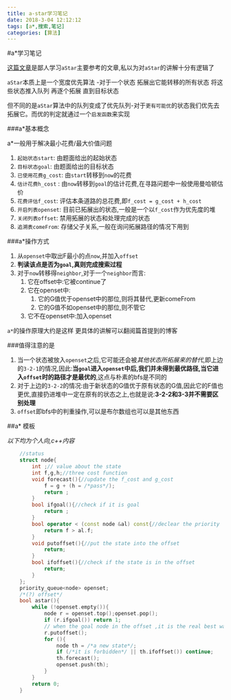 ```yaml
---
title: a-star学习笔记
date: 2018-3-04 12:12:12
tags: [a*,搜索,笔记]
categories: [算法]
---
```


#a*学习笔记

[这篇文章](https://www.jianshu.com/p/8905d4927d5f)是鄙人学习`aStar`主要参考的文章,私以为对`aStar`的讲解十分有逻辑了

`aStar`本质上是一个宽度优先算法 -对于一个状态 拓展出它能转移的所有状态 将这些状态推入队列 再逐个拓展 直到目标状态

但不同的是`aStar`算法中的队列变成了优先队列-对于`更有可能优`的状态我们优先去拓展它。而优的判定就通过一个`启发函数`来实现

###a*基本概念

a*一般用于解决最小花费/最大价值问题

1. `起始状态start`: 由题面给出的起始状态
2. `目标状态goal`: 由题面给出的目标状态
3. `已使用花费g_cost`: 由`start`转移到`now`的花费
4. `估计花费h_cost` : 由`now`转移到`goal`的估计花费,在寻路问题中一般使用曼哈顿估价
5. `花费评估f_cost`: 评估本条道路的总花费,即`f_cost = g_cost + h_cost`
6. `开启列表openset`: 目前已拓展出的状态,一般是一个以`f_cost`作为优先度的堆
7. `关闭列表offset`: 禁用拓展的状态和处理完成的状态
8. `追溯表comeFrom`: 存储父子关系,一般在询问拓展路径的情况下用到

###a*操作方式

1. 从`openset`中取出F最小的点`now`,并加入`offset`
2. **判读该点是否为`goal`,真则完成搜索过程**
3. 对于`now`转移得`neighbor`,对于一个`neighbor`而言:
   1. 它在offset中:它被continue了
   2. 它在openset中:
      1. 它的G值优于openset中的那位,则将其替代,更新comeFrom
      2. 它的G值不如openset中的那位,则不管它
   3. 它不在openset中:加入openset

`a*`的操作原理大约是这样 更具体的讲解可以翻阅篇首提到的博客

###值得注意的是

1. 当一个状态被放入`openset`之后,它可能还会被*其他状态所拓展来的替代*,即上边的`3-2-1`的情况,因此:**当`goal`进入`openset`中后,我们并未得到最优路径,当它进入`offset`时的路径才是最优的**,这点与朴素的bfs是不同的
2. 对于上边的`3-2-2`的情况:由于新状态的G值优于原有状态的G值,因此它的F值也更优,直接扔进堆中一定在原有的状态之上,也就是说:**3-2-2和3-3并不需要区别处理**
3. `offset`即bfs中的判重操作,可以是布尔数组也可以是其他东西

##a* 模板

*以下均为个人向,c++内容*

```c++
    //status
    struct node{
        int ;// value about the state
        int f,g,h;//three cost function
        void forecast(){//update the f_cost and g_cost
            f = g + (h = /*pass*/);
            return ;
        }
        bool ifgoal(){//check if it is goal
            return ;
        }
        bool operator < (const node &al) const{//declear the priority
            return f > al.f;
        }
        void putoffset(){//put the state into the offset
            return;
        }
        bool ifoffset(){//check if the state is in the offset
            return;
        }
    };
    priority_queue<node> openset;
    /*(?) offset*/
    bool astar(){
        while (!openset.empty()){
            node r = openset.top();openset.pop();
            if (r.ifgoal()) return 1;
            // when the goal node in the offset ,it is the real best way;
            r.putoffset();
            for (){
                node th = /*a new state*/;
                if (/*it is forbidden*/ || th.ifoffset()) continue;
                th.forecast();
                openset.push(th);
            }
        }
        return 0;
    }
```